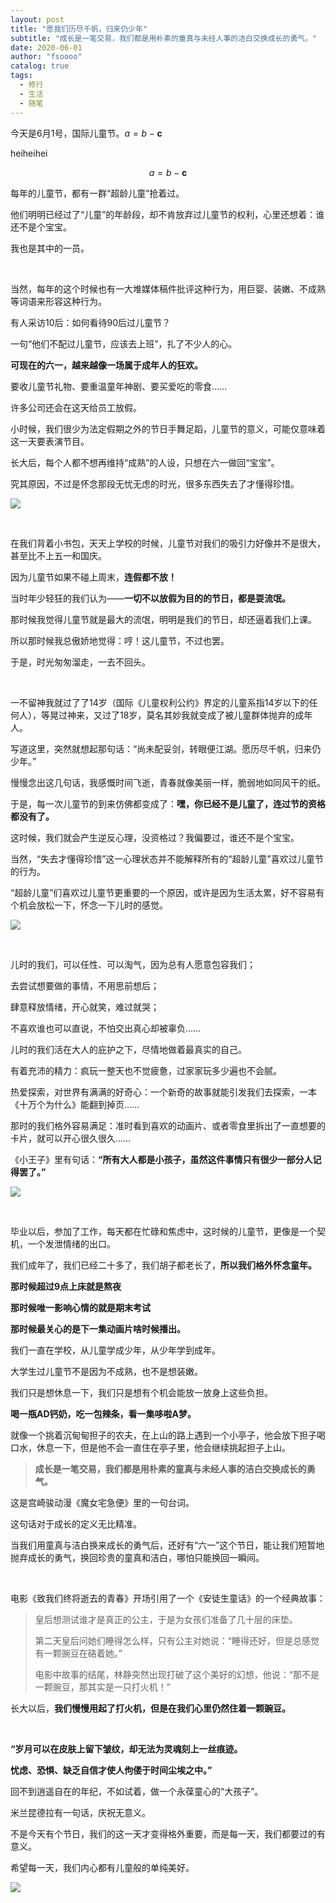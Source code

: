 ```yaml
---
layout: post
title: "愿我们历尽千帆，归来仍少年"
subtitle: "成长是一笔交易，我们都是用朴素的童真与未经人事的洁白交换成长的勇气。"
date: 2020-06-01
author: "fsoooo"
catalog: true
tags:
  - 修行
  - 生活
  - 随笔
---
```


今天是6月1号，国际儿童节。$a=b-\boldsymbol c$

heiheihei

$$
a=b-\boldsymbol c
$$

每年的儿童节，都有一群“超龄儿童”抢着过。

他们明明已经过了“儿童”的年龄段，却不肯放弃过儿童节的权利，心里还想着：谁还不是个宝宝。

我也是其中的一员。


<br/>

当然，每年的这个时候也有一大堆媒体稿件批评这种行为，用巨婴、装嫩、不成熟等词语来形容这种行为。

有人采访10后：如何看待90后过儿童节？

一句“他们不配过儿童节，应该去上班”，扎了不少人的心。

**可现在的六一，越来越像一场属于成年人的狂欢。**

要收儿童节礼物、要重温童年神剧、要买爱吃的零食……

许多公司还会在这天给员工放假。

小时候，我们很少为法定假期之外的节日手舞足蹈，儿童节的意义，可能仅意味着这一天要表演节目。

长大后，每个人都不想再维持“成熟”的人设，只想在六一做回“宝宝”。

究其原因，不过是怀念那段无忧无虑的时光，很多东西失去了才懂得珍惜。

![](https://upload-images.jianshu.io/upload_images/6943526-ec1277be10ace298.jpg?imageMogr2/auto-orient/strip%7CimageView2/2/w/1240)

<br/>

在我们背着小书包，天天上学校的时候，儿童节对我们的吸引力好像并不是很大，甚至比不上五一和国庆。

因为儿童节如果不碰上周末，**连假都不放！**

当时年少轻狂的我们认为——**一切不以放假为目的的节日，都是耍流氓。**

那时候我觉得儿童节就是最大的流氓，明明是我们的节日，却还逼着我们上课。

所以那时候我总傲娇地觉得：哼！这儿童节，不过也罢。

于是，时光匆匆溜走，一去不回头。

<br/>

一不留神我就过了了14岁（国际《儿童权利公约》界定的儿童系指14岁以下的任何人），等晃过神来，又过了18岁，莫名其妙我就变成了被儿童群体抛弃的成年人。

写道这里，突然就想起那句话：“尚未配妥剑，转眼便江湖。愿历尽千帆，归来仍少年。”

慢慢念出这几句话，我感慨时间飞逝，青春就像美丽一样，脆弱地如同风干的纸。

于是，每一次儿童节的到来仿佛都变成了：**嘿，你已经不是儿童了，连过节的资格都没有了。**

这时候，我们就会产生逆反心理，没资格过？我偏要过，谁还不是个宝宝。

当然，“失去才懂得珍惜”这一心理状态并不能解释所有的“超龄儿童”喜欢过儿童节的行为。

“超龄儿童”们喜欢过儿童节更重要的一个原因，或许是因为生活太累，好不容易有个机会放松一下，怀念一下儿时的感觉。

![](https://upload-images.jianshu.io/upload_images/6943526-6a520eb4229005da.jpg?imageMogr2/auto-orient/strip%7CimageView2/2/w/1240)

<br/>

儿时的我们，可以任性、可以淘气，因为总有人愿意包容我们；

去尝试想要做的事情，不用思前想后；

肆意释放情绪，开心就笑，难过就哭；

不喜欢谁也可以直说，不怕交出真心却被辜负……

儿时的我们活在大人的庇护之下，尽情地做着最真实的自己。

有着充沛的精力：疯玩一整天也不觉疲惫，过家家玩多少遍也不会腻。

热爱探索，对世界有满满的好奇心：一个新奇的故事就能引发我们去探索，一本《十万个为什么》能翻到掉页……

那时的我们格外容易满足：准时看到喜欢的动画片、或者零食里拆出了一直想要的卡片，就可以开心很久很久……

《小王子》里有句话：**“所有大人都是小孩子，虽然这件事情只有很少一部分人记得罢了。”**

![](https://upload-images.jianshu.io/upload_images/6943526-5050b4126e7d276d.jpg?imageMogr2/auto-orient/strip%7CimageView2/2/w/1240)

<br/>

毕业以后，参加了工作，每天都在忙碌和焦虑中，这时候的儿童节，更像是一个契机，一个发泄情绪的出口。

我们成年了，我们已经二十多了，我们胡子都老长了，**所以我们格外怀念童年。**

**那时候超过9点上床就是熬夜**

**那时候唯一影响心情的就是期末考试**

**那时候最关心的是下一集动画片啥时候播出。**

我们一直在学校，从儿童学成少年，从少年学到成年。

大学生过儿童节不是因为不成熟，也不是想装嫩。

我们只是想休息一下，我们只是想有个机会能放一放身上这些负担。

**喝一瓶AD钙奶，吃一包辣条，看一集哆啦A梦。**

就像一个挑着沉甸甸担子的农夫，在上山的路上遇到一个小亭子，他会放下担子喝口水，休息一下，但是他不会一直住在亭子里，他会继续挑起担子上山。

> **成长是一笔交易，我们都是用朴素的童真与未经人事的洁白交换成长的勇气。**

这是宫崎骏动漫《魔女宅急便》里的一句台词。

这句话对于成长的定义无比精准。

当我们用童真与洁白换来成长的勇气后，还好有“六一”这个节日，能让我们短暂地抛弃成长的勇气，换回珍贵的童真和洁白，哪怕只能换回一瞬间。


<br/>

电影《致我们终将逝去的青春》开场引用了一个《安徒生童话》的一个经典故事：

> 皇后想测试谁才是真正的公主，于是为女孩们准备了几十层的床垫。
>
> 第二天皇后问她们睡得怎么样，只有公主对她说：“睡得还好，但是总感觉有一颗豌豆在硌着她。”
>
> 电影中故事的结尾，林静突然出现打破了这个美好的幻想，他说：“那不是一颗豌豆，那其实是一只打火机！”

长大以后，**我们慢慢用起了打火机，但是在我们心里仍然住着一颗豌豆。**

<br/>

**“岁月可以在皮肤上留下皱纹，却无法为灵魂刻上一丝痕迹。**

**忧虑、恐惧、缺乏自信才使人佝偻于时间尘埃之中。”**

回不到逍遥自在的年纪，不如试着，做一个永葆童心的“大孩子”。

米兰昆德拉有一句话，庆祝无意义。

不是今天有个节日，我们的这一天才变得格外重要，而是每一天，我们都要过的有意义。

希望每一天，我们内心都有儿童般的单纯美好。

![](https://upload-images.jianshu.io/upload_images/6943526-86583ce1a97a34c1.gif?imageMogr2/auto-orient/strip)






